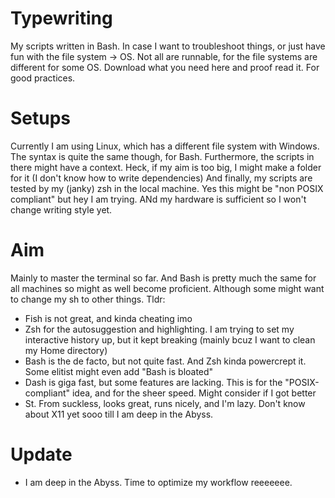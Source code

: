 # Typewriting
My scripts written in Bash. In case I want to troubleshoot things, or just have fun with the file system -> OS.
Not all are runnable, for the file systems are different for some OS. Download what you need here and proof read it. For good practices.
# Setups
Currently I am using Linux, which has a different file system with Windows. The syntax is quite the same though, for Bash.
Furthermore, the scripts in there might have a context. Heck, if my aim is too big, I might make a folder for it (I don't know how to write dependencies)
And finally, my scripts are tested by my (janky) zsh in the local machine. Yes this might be "non POSIX compliant" but hey I am trying. ANd my hardware is sufficient so I won't change writing style yet.

# Aim
Mainly to master the terminal so far. And Bash is pretty much the same for all machines so might as well become proficient. Although some might want to change my sh to other things. Tldr: 
- Fish is not great, and kinda cheating imo
- Zsh for the autosuggestion and highlighting. I am trying to set my interactive history up, but it kept breaking (mainly bcuz I want to clean my Home directory)
- Bash is the de facto, but not quite fast. And Zsh kinda powercrept it. Some elitist might even add "Bash is bloated"
- Dash is giga fast, but some features are lacking. This is for the "POSIX-compliant" idea, and for the sheer speed. Might consider if I got better
- St. From suckless, looks great, runs nicely, and I'm lazy. Don't know about X11 yet sooo till I am deep in the Abyss.

# Update
- I am deep in the Abyss. Time to optimize my workflow reeeeeee.

